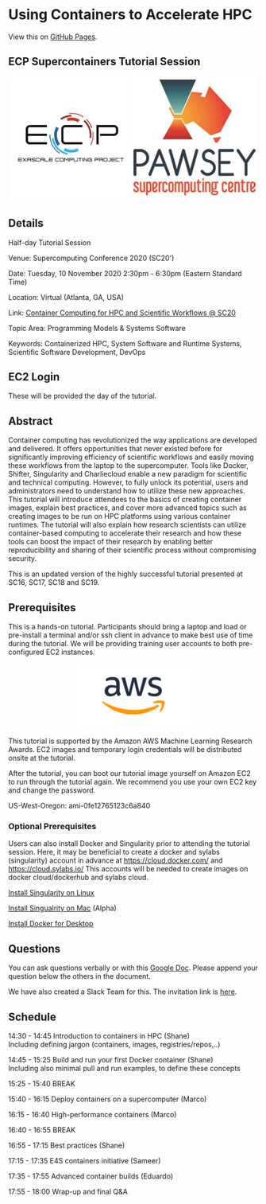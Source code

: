 
# Using Containers to Accelerate HPC

View this on [GitHub Pages](https://supercontainers.github.io/sc20-tutorial/).

## ECP Supercontainers Tutorial Session

<img src="fig/ecp.jpg" width="250"><img src="fig/pawsey.jpeg" width="250">

## Details

Half-day Tutorial Session

Venue: Supercomputing Conference 2020 (SC20')

Date: Tuesday, 10 November 2020 2:30pm - 6:30pm (Eastern Standard Time)

Location: Virtual (Atlanta, GA, USA)

Link: [Container Computing for HPC and Scientific Workflows @ SC20](https://sc20.supercomputing.org/presentation/?id=tut129&sess=sess271)

Topic Area: Programming Models & Systems Software

Keywords: Containerized HPC, System Software and Runtime Systems, Scientific Software Development, DevOps

## EC2 Login

These will be provided the day of the tutorial.


## Abstract

Container computing has revolutionized the way applications are developed and delivered. It offers opportunities that never existed before for significantly improving efficiency of scientific workflows and easily moving these workflows from the laptop to the supercomputer. Tools like Docker, Shifter, Singularity and Charliecloud enable a new paradigm for scientific and technical computing. However, to fully unlock its potential, users and administrators need to understand how to utilize these new approaches. This tutorial will introduce attendees to the basics of creating container images, explain best practices, and cover more advanced topics such as creating images to be run on HPC platforms using various container runtimes. The tutorial will also explain how research scientists can utilize container-based computing to accelerate their research and how these tools can boost the impact of their research by enabling better reproducibility and sharing of their scientific process without compromising security. 

This is an updated version of the highly successful tutorial presented at SC16, SC17, SC18 and SC19.

## Prerequisites

This is a hands-on tutorial. Participants should bring a laptop and load or pre-install a terminal and/or ssh client in advance to make best use of time during the tutorial.  We will be providing training user accounts to both pre-configured EC2 instances.

<div style="text-align:center"><img src="fig/AWS_logo.png" width="250"></div>

This tutorial is supported by the Amazon AWS Machine Learning Research Awards. EC2 images and temporary login credentials will be distributed onsite at the tutorial.

After the tutorial, you can boot our tutorial image yourself on Amazon EC2 to run through the tutorial again. We recommend you use your own EC2 key and change the password.

US-West-Oregon: ami-0fe12765123c6a840 


### Optional Prerequisites

Users can also install Docker and Singularity prior to attending the tutorial session. Here, it may be beneficial to create a docker and sylabs (singularity) account in advance at https://cloud.docker.com/ and https://cloud.sylabs.io/ This accounts will be needed to create images on docker cloud/dockerhub and sylabs cloud.

[Install Singularity on Linux](https://sylabs.io/guides/3.3/user-guide/)

[Install Singualrity on Mac](https://repo.sylabs.io/desktop/) (Alpha)

[Install Docker for Desktop](https://www.docker.com/products/docker-desktop)

## Questions

You can ask questions verbally or with this [Google Doc](https://docs.google.com/document/d/11gMZ-T7iA5XiRWPLYIqX7Gqv7RMb-NF9kzGYHrnOi04/edit?usp=sharing).
Please append your question below the others in the document.

We have also created a Slack Team for this.  The invitation link is [here](https://join.slack.com/t/hpc-containers/shared_invite/enQtODI3NzY1NDU4OTk5LTUxOTgyOWJmYjIwOWI5YWU2MzBhZDI3Zjc1YmZmMjAxZjgzYzk4ZWEwNmFlNzlkOWI0MGNlZDNlMTBhYTBlOWY).

## Schedule

14:30 - 14:45 Introduction to containers in HPC (Shane)  
Including defining jargon (containers, images, registries/repos,..)  

14:45 - 15:25 Build and run your first Docker container (Shane)  
Including also minimal pull and run examples, to define these concepts  

15:25 - 15:40 BREAK

15:40 - 16:15 Deploy containers on a supercomputer (Marco)  

16:15 - 16:40 High-performance containers (Marco)  

16:40 - 16:55 BREAK

16:55 - 17:15 Best practices (Shane)  

17:15 - 17:35 E4S containers initiative (Sameer)  

17:35 - 17:55 Advanced container builds (Eduardo)  

17:55 - 18:00 Wrap-up and final Q&A  


<!--
13:30 – 13:45 [Introduction to Containers in HPC](slides/sc19_tutorial_intro.pdf) (Younge)  
13:45 – 14:15 [How to build your first Docker container](/01-hands-on.md) (Canon)  
14:15 – 14:45 [How to deploy a container on a supercomputer](/02-hands-on.md) (Canon)  
14:45 – 15:00 [Best Practices](slides/sc19_tutorial_bestpract.pdf) (Canon)  
15:00 – 15:30              - Break –  
15:30 – 16:00 [Running an HPC app on the E4S container](slides/E4S_SC19.pdf) (Shende)  
16:00 - 16:30 [How to build a Singularity container image](/03-hands-on.md) (Arango)  
16:30 - 16:50 [Running Singularity on a supercomputer & adv features](/04-hands-on.md) (Arango)  
16:50 - 17:00 [Success Stories & Summary](slides/sc19_tut_summary.pdf) (Canon)  
-->


